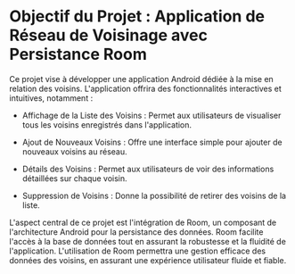 # Objectif du Projet : Application de Réseau de Voisinage avec Persistance Room

Ce projet vise à développer une application Android dédiée à la mise en relation des voisins. L'application offrira des fonctionnalités interactives et intuitives, notamment :

- Affichage de la Liste des Voisins : Permet aux utilisateurs de visualiser tous les voisins enregistrés dans l'application.

- Ajout de Nouveaux Voisins : Offre une interface simple pour ajouter de nouveaux voisins au réseau.

- Détails des Voisins : Permet aux utilisateurs de voir des informations détaillées sur chaque voisin.

- Suppression de Voisins : Donne la possibilité de retirer des voisins de la liste.

L'aspect central de ce projet est l'intégration de Room, un composant de l'architecture Android pour la persistance des données. Room facilite l'accès à la base de données tout en assurant la robustesse et la fluidité de l'application. L'utilisation de Room permettra une gestion efficace des données des voisins, en assurant une expérience utilisateur fluide et fiable.
